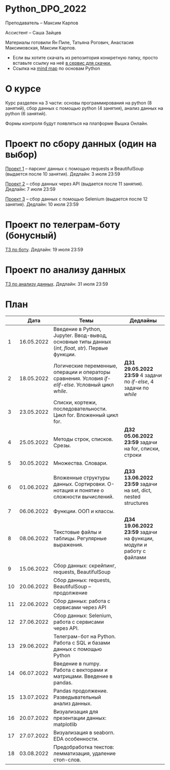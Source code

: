 # Python_DPO_2022

Преподаватель – Максим Карпов

Ассистент – Саша Зайцев

Материалы готовили Ян Пиле, Татьяна Рогович, Анастасия Максимовская, Максим Карпов.

- Если вы хотите скачать из репозитория конкретную папку, просто вставьте ссылку на неё [в сервис для скачки.](https://minhaskamal.github.io/DownGit/#/home)
- Ссылка на [mind map](https://miro.com/app/board/uXjVOzqV4V8=/?share_link_id=682127544797) по основам Python

# О курсе

Курс разделен на 3 части: основы программирования на python (8 занятий), сбор данных с помощью python (4 занятия), анализ данных на python (6 занятий).

Формы контроля будут появляться на платформе Вышка Онлайн.

# Проект по сбору данных (один на выбор)

[Проект 1](https://docs.google.com/document/d/1PaQxkNbDg9Vaoe5BliY-LtRukzykUSGL9EqRzNq4nHs/edit?usp=sharing) – парсинг данных с помощью requests и BeautifulSoup (выдается после 10 занятия). Дедлайн: 3 июля 23:59

[Проект 2](https://docs.google.com/document/d/1VS4fQDVqSMT2bFj4FDMuSv8FQeiFtHSMlwkHpON6aCE/edit?usp=sharing) – сбор данных через API (выдается после 11 занятия). Дедлайн: 7 июля 23:59

[Проект 3](https://docs.google.com/document/d/1N9FyJVQsaYS8gohPw3gwVfDjWlazoWVGnHBxuwEDwuo/edit?usp=sharing) – сбор данных с помощью Selenium (выдается после 12 занятия). Дедлайн: 10 июля 23:59

# Проект по телеграм-боту (бонусный)

[ТЗ по боту](https://docs.google.com/document/d/1wc_VXOD6BKCHeaK3J6rNQwr4m2lpt8AupLUeKg8-utk/edit?usp=sharing). Дедлайн: 19 июля 23:59

# Проект по анализу данных

[ТЗ по анализу данных](https://docs.google.com/document/d/12CgQETqYGRcnDj2r1-gqvu2jZKNzQ0xO8R4Wi0iuq4Q/edit?usp=sharing). Дедлайн: 31 июля 23:59

# План

||Дата|Темы|Дедлайны|  
|----------------|---------|------|-------|
|1|16.05.2022|Введение в Python, Jupyter. Ввод-вывод, основные типы данных (*int*, *float*, *str*). Первые функции.||
|2|18.05.2022|Логические переменные, операции и операторы сравнения. Условия *if-elif-else*. Условный цикл *while*.|**ДЗ1 29.05.2022 23:59** 4 задачи по *if-else*, 4 задачи по *while*|
|3|23.05.2022|Списки, кортежи, последовательности. Цикл for. Вложенный цикл for.||
|4|25.05.2022|Методы строк, списков. Срезы.|**ДЗ2 05.06.2022 23:59** задачи на for, списки, строки|
|5|30.05.2022|Множества. Словари.||
|6|01.06.2022|Вложенные структуры данных. Сортировки. О-нотация и понятие о сложности вычислений.|**ДЗ3 13.06.2022 23:59** задачи на set, dict, nested structures|
|7|06.06.2022|Функции. ООП и классы.||
|8|08.06.2022|Текстовые файлы и таблицы. Регулярные выражения.|**ДЗ4 19.06.2022 23:59** задачи на функции, модули и работу с файлами|
|9|15.06.2022|Сбор данных: скрейпинг, requests, BeautifulSoup||
|10|20.06.2022|Сбор данных: requests, BeautifulSoup – продолжение||
|11|22.06.2022|Сбор данных: работа с сервисами через API||
|12|27.06.2022|Сбор данных: Selenium, работа с сервисами через API.||
|13|29.06.2022|Телеграм-бот на Python. Работа с SQL и базами данных с помощью Python||
|14|06.07.2022|Введение в numpy. Работа с векторами и матрицами. Введение в pandas.||
|15|13.07.2022|Pandas продолжение. Разведывательный анализ данных.||
|16|20.07.2022|Визуализация для презентации данных: matplotlib||
|17|27.07.2022|Визуализация в seaborn. EDA особенности.||
|18|03.08.2022|Предобработка текстов: лемматизация, удаление стоп-слов.||
